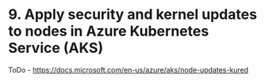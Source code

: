 # 9. Apply security and kernel updates to nodes in Azure Kubernetes Service (AKS)

ToDo - https://docs.microsoft.com/en-us/azure/aks/node-updates-kured
